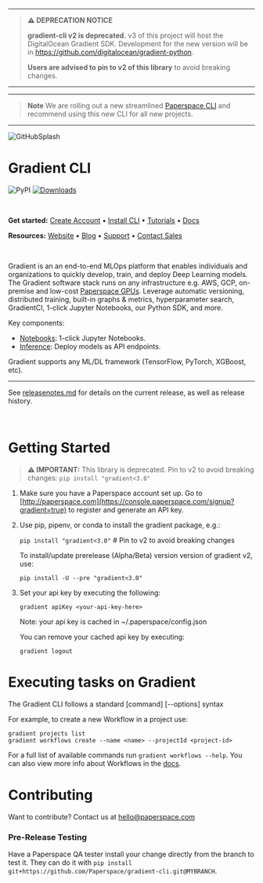----
> **⚠️ DEPRECATION NOTICE**
>
> **gradient-cli v2 is deprecated.** v3 of this project will host the DigitalOcean Gradient SDK.
> Development for the new version will be in https://github.com/digitalocean/gradient-python.
>
> **Users are advised to pin to v2 of this library** to avoid breaking changes.
----

----
> **Note**
> We are rolling out a new streamlined [Paperspace CLI](https://github.com/Paperspace/cli) and recommend using this new CLI for all new projects.
----

![GitHubSplash](https://user-images.githubusercontent.com/585865/65443342-e630d300-ddfb-11e9-9bcd-de1d2033ea60.png)

Gradient CLI
=================

![PyPI](https://img.shields.io/pypi/v/gradient)
[![Downloads](https://pepy.tech/badge/gradient)](https://pepy.tech/project/gradient)

<br>

**Get started:** [Create Account](https://console.paperspace.com/signup?gradient=true) • [Install CLI](https://docs.paperspace.com/gradient/cli/) • [Tutorials](https://docs.paperspace.com/gradient/tutorials/) • [Docs](https://docs.paperspace.com/gradient)

**Resources:** [Website](https://www.paperspace.com/) • [Blog](https://blog.paperspace.com/) • [Support](https://docs.paperspace.com/contact-support/) • [Contact Sales](https://paperspace.com/contact-sales)

<br>

Gradient is an an end-to-end MLOps platform that enables individuals and organizations to quickly develop, train, and deploy Deep Learning models.  The Gradient software stack runs on any infrastructure e.g. AWS, GCP, on-premise and low-cost [Paperspace GPUs](https://docs.paperspace.com/gradient/machines/).  Leverage automatic versioning, distributed training, built-in graphs & metrics, hyperparameter search, GradientCI, 1-click Jupyter Notebooks, our Python SDK, and more.

Key components:

* [Notebooks](https://www.paperspace.com/notebooks): 1-click Jupyter Notebooks.
* [Inference](https://www.paperspace.com/deployments): Deploy models as API endpoints.

Gradient supports any ML/DL framework (TensorFlow, PyTorch, XGBoost, etc).

<hr>


See [releasenotes.md](https://github.com/Paperspace/gradient-cli/blob/master/releasenotes.md) for details on the current release, as well as release history.


<br>

Getting Started
===============

> **⚠️ IMPORTANT:** This library is deprecated. Pin to v2 to avoid breaking changes: `pip install "gradient<3.0"`

1. Make sure you have a Paperspace account set up. Go to [http://paperspace.com](https://console.paperspace.com/signup?gradient=true)
   to register and generate an API key.

2. Use pip, pipenv, or conda to install the gradient package, e.g.:

    `pip install "gradient<3.0"`  # Pin to v2 to avoid breaking changes

    To install/update prerelease (Alpha/Beta) version version of gradient v2, use:

    `pip install -U --pre "gradient<3.0"`

3. Set your api key by executing the following:

    `gradient apiKey <your-api-key-here>`

   Note: your api key is cached in ~/.paperspace/config.json

   You can remove your cached api key by executing:

    `gradient logout`


Executing tasks on Gradient
=================
The Gradient CLI follows a standard [command] [--options] syntax

For example, to create a new Workflow in a project use:
```
gradient projects list
gradient workflows create --name <name> --projectId <project-id>
```

For a full list of available commands run `gradient workflows --help`. You can also view more info about Workflows in the [docs](https://docs.paperspace.com/gradient/explore-train-deploy/workflows).

Contributing
============

Want to contribute?  Contact us at hello@paperspace.com


### Pre-Release Testing

Have a Paperspace QA tester install your change directly from the branch to test it.
They can do it with `pip install git+https://github.com/Paperspace/gradient-cli.git@MYBRANCH`.
